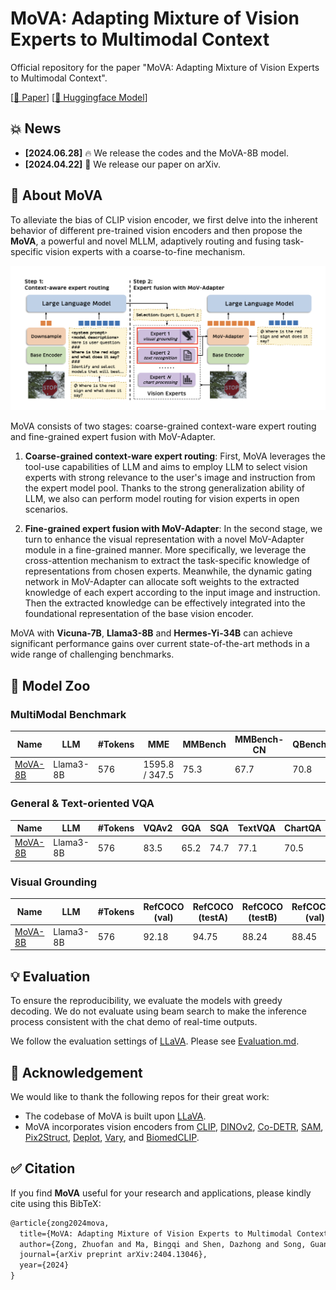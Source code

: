 # MoVA: Adapting Mixture of Vision Experts to Multimodal Context

Official repository for the paper "MoVA: Adapting Mixture of Vision Experts to Multimodal Context".

[[📖 Paper](https://huggingface.co/papers/2404.13046)] [[🤗 Huggingface Model](https://huggingface.co/zongzhuofan/llama3-mova-8b)]

## 💥 News

- **[2024.06.28]** 🔥 We release the codes and the MoVA-8B model.
- **[2024.04.22]** 🚀 We release our paper on arXiv.


## 👀 About MoVA

To alleviate the bias of CLIP vision encoder, we first delve into the inherent behavior of different pre-trained vision encoders and then propose the **MoVA**, a powerful and novel MLLM, adaptively routing and fusing task-specific vision experts with a coarse-to-fine mechanism.

![demo](figures/framework.png)

MoVA consists of two stages: coarse-grained context-ware expert routing and fine-grained expert fusion with MoV-Adapter.
1. **Coarse-grained context-ware expert routing**: 
First, MoVA leverages the tool-use capabilities of LLM and aims to employ LLM to select vision experts with strong relevance to the user's image and instruction from the expert model pool. Thanks to the strong generalization ability of LLM, we also can perform model routing for vision experts in open scenarios.

2. **Fine-grained expert fusion with MoV-Adapter**: 
In the second stage, we turn to enhance the visual representation with a novel MoV-Adapter module in a fine-grained manner.
More specifically, we leverage the cross-attention mechanism to extract the task-specific knowledge of representations from chosen experts.
Meanwhile, the dynamic gating network in MoV-Adapter can allocate soft weights to the extracted knowledge of each expert according to the input image and instruction.
Then the extracted knowledge can be effectively integrated into the foundational representation of the base vision encoder.

MoVA with **Vicuna-7B**, **Llama3-8B** and **Hermes-Yi-34B** can achieve significant performance gains over current state-of-the-art methods in a wide range of challenging benchmarks.

## 🤖 Model Zoo

### MultiModal Benchmark

| Name | LLM | \#Tokens | MME | MMBench | MMBench-CN | QBench | MathVista | MathVerse | POPE |
|---|---|---|---|---|---|---|---|---|---|
| [MoVA-8B](https://huggingface.co/zongzhuofan/llama3-mova-8b) | Llama3-8B | 576 | 1595.8 / 347.5 | 75.3 | 67.7 | 70.8 | 37.7 | 21.4 | 89.3 |

### General & Text-oriented VQA

| Name | LLM | \#Tokens | VQAv2 | GQA | SQA | TextVQA | ChartQA | DocVQA | AI2D |
|---|---|---|---|---|---|---|---|---|---|
| [MoVA-8B](https://huggingface.co/zongzhuofan/llama3-mova-8b) | Llama3-8B | 576 | 83.5 | 65.2 | 74.7 | 77.1 | 70.5 | 83.4 | 77.0 |

### Visual Grounding

 Name | LLM | \#Tokens | RefCOCO<br>(val) | RefCOCO<br>(testA) | RefCOCO<br>(testB) | RefCOCO+<br>(val) | RefCOCO+<br>(testA) | RefCOCO+<br>(testB) | RefCOCO&#8209;g<br>(val) | RefCOCO&#8209;g<br>(test) |
|---|---|---|---|---|---|---|---|---|---|---|
| [MoVA-8B](https://huggingface.co/zongzhuofan/llama3-mova-8b) | Llama3-8B | 576 | 92.18 | 94.75 | 88.24 | 88.45 | 92.21 | 82.82 | 90.05 | 90.23 |

## 💡 Evaluation

To ensure the reproducibility, we evaluate the models with greedy decoding. We do not evaluate using beam search to make the inference process consistent with the chat demo of real-time outputs.

We follow the evaluation settings of [LLaVA](https://github.com/haotian-liu/LLaVA). Please see [Evaluation.md](https://github.com/TempleX98/MoVA/blob/main/docs/Evaluation.md).

## 🧠 Acknowledgement

We would like to thank the following repos for their great work:

- The codebase of MoVA is built upon [LLaVA](https://github.com/haotian-liu/LLaVA).
- MoVA incorporates vision encoders from [CLIP](https://github.com/openai/CLIP), [DINOv2](https://github.com/facebookresearch/dinov2), [Co-DETR](https://github.com/Sense-X/Co-DETR), [SAM](https://github.com/facebookresearch/segment-anything), [Pix2Struct](https://github.com/google-research/pix2struct), [Deplot](https://huggingface.co/google/deplot), [Vary](https://github.com/Ucas-HaoranWei/Vary/tree/main), and [BiomedCLIP](https://huggingface.co/microsoft/BiomedCLIP-PubMedBERT_256-vit_base_patch16_224).

## ✅ Citation

If you find **MoVA** useful for your research and applications, please kindly cite using this BibTeX:

```latex
@article{zong2024mova,
  title={MoVA: Adapting Mixture of Vision Experts to Multimodal Context},
  author={Zong, Zhuofan and Ma, Bingqi and Shen, Dazhong and Song, Guanglu and Shao, Hao and Jiang, Dongzhi and Li, Hongsheng and Liu, Yu},
  journal={arXiv preprint arXiv:2404.13046},
  year={2024}
}
```
